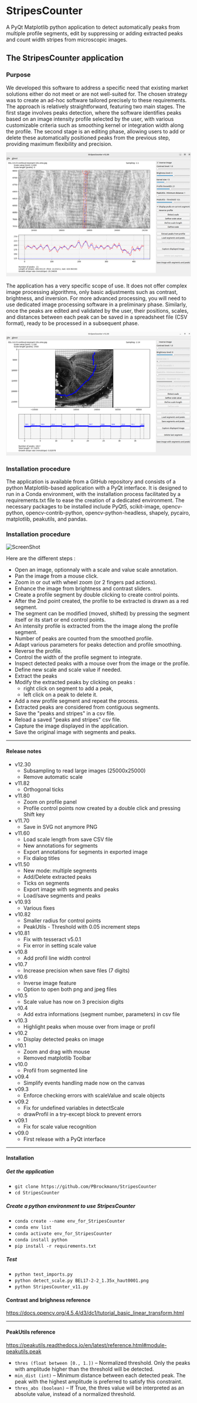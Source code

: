 # StripesCounter

A PyQt Matplotlib python application to detect automatically peaks from multiple profile segments, edit by suppressing or adding extracted peaks and count width stripes from microscopic images.

## The StripesCounter application

### Purpose
We developed this software to address a specific need that existing market solutions either do not meet or are not well-suited for. The chosen strategy was to create an ad-hoc software tailored precisely to these requirements. The approach is relatively straightforward, featuring two main stages. The first stage involves peaks detection, where the software identifies peaks based on an image intensity profile selected by the user, with various customizable criteria such as smoothing kernel or integration width along the profile. The second stage is an editing phase, allowing users to add or delete these automatically positioned peaks from the previous step, providing maximum flexibility and precision.

![Capture 01: StripesCounter with automatic peaks detection phase](capture_01.png)  

The application has a very specific scope of use. It does not offer complex image processing algorithms, only basic adjustments such as contrast, brightness, and inversion. For more advanced processing, you will need to use dedicated image processing software in a preliminary phase. Similarly, once the peaks are edited and validated by the user, their positions, scales, and distances between each peak can be saved in a spreadsheet file (CSV format), ready to be processed in a subsequent phase.

![Capture 02: StripesCounter with 12 segments of edited and validated peaks](capture_02.png)  

### Installation procedure
The application is available from a GitHub repository and consists of a python Matplotlib-based application with a PyQt interface. It is designed to run in a Conda environment, with the installation process facilitated by a requirements.txt file to ease the creation of a dedicated environment. The necessary packages to be installed include PyQt5, scikit-image, opencv-python, opencv-contrib-python, opencv-python-headless, shapely, pycairo, matplotlib, peakutils, and pandas.

### Installation procedure
![ScreenShot](StripesCounter_v11.80.gif)  

Here are the different steps :

* Open an image, optionnaly with a scale and value scale annotation.
* Pan the image from a mouse click.
* Zoom in or out with wheel zoom (or 2 fingers pad actions).
* Enhance the image from brightness and contrast sliders.
* Create a profile segment by double clicking to create control points.
* After the 2nd point created, the profile to be extracted is drawn as a red segment. 
* The segment can be modified (moved, shifted) by pressing the segment itself or its start or end control points.
* An intensity profile is extracted from the the image along the profile segment.
* Number of peaks are counted from the smoothed profile.
* Adapt various parameters for peaks detection and profile smoothing.
* Reverse the profile. 
* Control the width of the profile segment to integrate. 
* Inspect detected peaks with a mouse over from the image or the profile. 
* Define new scale and scale value if needed.
* Extract the peaks
* Modify the extracted peaks by clicking on peaks :
  * right click on segment to add a peak,
  * left click on a peak to delete it.
* Add a new profile segment and repeat the process.
* Extracted peaks are considered from contiguous segments. 
* Save the "peaks and stripes" in a csv file.
* Reload a saved "peaks and stripes" csv file.
* Capture the image displayed in the application.
* Save the original image with segments and peaks.

<hr>

#### Release notes

* v12.30
  * Subsampling to read large images (25000x25000)
  * Remove automatic scale
* v11.82
  * Orthogonal ticks
* v11.80
  * Zoom on profile panel
  * Profile control points now created by a double click and pressing Shift key
* v11.70
  * Save in SVG not anymore PNG
* v11.60
  * Load scale length from save CSV file
  * New annotations for segments
  * Export annotations for segments in exported image
  * Fix dialog titles
* v11.50
  * New mode: multiple segments
  * Add/Delete extracted peaks
  * Ticks on segments
  * Export image with segments and peaks
  * Load/save segments and peaks
* v10.93
  * Various fixes
* v10.82
  * Smaller radius for control points
  * PeakUtils - Threshold with 0.05 increment steps
* v10.81
  * Fix with tesseract v5.0.1
  * Fix error in setting scale value
* v10.8
  * Add profil line width control
* v10.7
  * Increase precision when save files (7 digits)
* v10.6
  * Inverse image feature
  * Option to open both png and jpeg files
* v10.5
  * Scale value has now on 3 precision digits
* v10.4
  * Add extra informations (segment number, parameters) in csv file
* v10.3
  * Highlight peaks when mouse over from image or profil
* v10.2
  * Display detected peaks on image
* v10.1
  * Zoom and drag with mouse
  * Removed matplotlib Toolbar
* v10.0
  * Profil from segmented line 
* v09.4
  * Simplify events handling made now on the canvas
* v09.3
  * Enforce checking errors with scaleValue and scale objects
* v09.2
  * Fix for undefined variables in detectScale
  * drawProfil in a try-except block to prevent errors
* v09.1
  * Fix for scale value recognition
* v09.0
  * First release with a PyQt interface

<hr>

#### Installation

##### Get the application
 * `git clone https://github.com/PBrockmann/StripesCounter`
 * `cd StripesCounter`

##### Create a python environment to use StripesCounter 

 * `conda create --name env_for_StripesCounter`
 * `conda env list`
 * `conda activate env_for_StripesCounter`
 * `conda install python`
 * `pip install -r requirements.txt`

##### Test
 * `python test_imports.py`
 * `python detect_scale.py BEL17-2-2_1.35x_haut0001.png`
 * `python StripesCounter_v11.py`

#### Contrast and brighness reference 

https://docs.opencv.org/4.5.4/d3/dc1/tutorial_basic_linear_transform.html

<hr>

#### PeakUtils reference

https://peakutils.readthedocs.io/en/latest/reference.html#module-peakutils.peak

* `thres (float between [0., 1.])` – Normalized threshold. Only the peaks with amplitude higher than the threshold will be detected.
* `min_dist (int)` – Minimum distance between each detected peak. The peak with the highest amplitude is preferred to satisfy this constraint.
* `thres_abs (boolean)` – If True, the thres value will be interpreted as an absolute value, instead of a normalized threshold.
